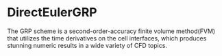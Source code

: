 # DirectEulerGRP
The GRP scheme is a second-order-accuracy finite volume method(FVM) that utilizes the time derivatives on the cell interfaces, which produces stunning numeric results in a wide variety of CFD topics.
